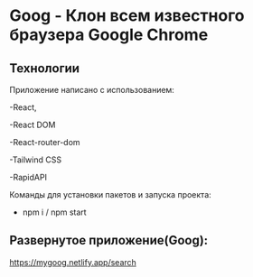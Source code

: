 # Goog - Клон всем известного браузера Google Chrome


## Технологии
Приложение написано с использованием: 

  -React,


  -React DOM


  -React-router-dom
  
  
  -Tailwind CSS
  
  
  -RapidAPI


Команды для установки пакетов и запуска проекта:
- npm i / npm start

## Развернутое приложение(Goog):
https://mygoog.netlify.app/search
